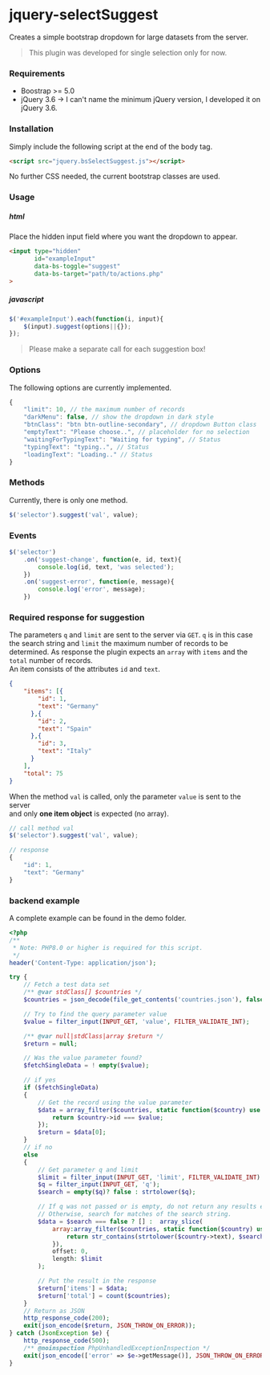 # jquery-selectSuggest
Creates a simple bootstrap dropdown for large datasets from the server.

> This plugin was developed for single selection only for now.
### Requirements
- Boostrap >= 5.0
- jQuery 3.6 -> I can't name the minimum jQuery version, I developed it on jQuery 3.6.
### Installation
Simply include the following script at the end of the body tag.
```html
<script src="jquery.bsSelectSuggest.js"></script>
```
No further CSS needed, the current bootstrap classes are used.

### Usage
##### html
Place the hidden input field where you want the dropdown to appear.
```html
<input type="hidden"
       id="exampleInput"
       data-bs-toggle="suggest"
       data-bs-target="path/to/actions.php"
>
```
##### javascript
```js
$('#exampleInput').each(function(i, input){
    $(input).suggest(options||{});
});
```
> Please make a separate call for each suggestion box!
### Options
The following options are currently implemented.
```js
{
    "limit": 10, // the maximum number of records
    "darkMenu": false, // show the dropdown in dark style
    "btnClass": "btn btn-outline-secondary", // dropdown Button class
    "emptyText": "Please choose..", // placeholder for no selection
    "waitingForTypingText": "Waiting for typing", // Status
    "typingText": "typing..", // Status
    "loadingText": "Loading.." // Status
}
```
### Methods
Currently, there is only one method.
```js
$('selector').suggest('val', value);
```
### Events
```js
$('selector')
    .on('suggest-change', function(e, id, text){
        console.log(id, text, 'was selected');
    })
    .on('suggest-error', function(e, message){
        console.log('error', message);
    })
```
### Required response for suggestion
The parameters `q` and `limit` are sent to the server via `GET`.
`q` is in this case the search string and `limit` the maximum number of records to be determined.
As response the plugin expects an `array` with `items` and the `total` number of records.  
An item consists of the attributes `id` and `text`.
```json
{
    "items": [{
        "id": 1,
        "text": "Germany"
      },{
        "id": 2,
        "text": "Spain"
      },{
        "id": 3,
        "text": "Italy"
      }
    ],
    "total": 75
}
```
When the method `val` is called, only the parameter `value` is sent to the server   
and only **one item object** is expected (no array).
```js
// call method val
$('selector').suggest('val', value);

// response
{
    "id": 1,
    "text": "Germany"
}
```

### backend example
A complete example can be found in the demo folder.
```php
<?php
/**
 * Note: PHP8.0 or higher is required for this script.
 */
header('Content-Type: application/json');

try {
    // Fetch a test data set
    /** @var stdClass[] $countries */
    $countries = json_decode(file_get_contents('countries.json'), false, 512, JSON_THROW_ON_ERROR);

    // Try to find the query parameter value
    $value = filter_input(INPUT_GET, 'value', FILTER_VALIDATE_INT);

    /** @var null|stdClass|array $return */
    $return = null;

    // Was the value parameter found?
    $fetchSingleData = ! empty($value);

    // if yes
    if ($fetchSingleData)
    {
        // Get the record using the value parameter
        $data = array_filter($countries, static function($country) use ($value){
            return $country->id === $value;
        });
        $return = $data[0];
    }
    // if no
    else
    {
        // Get parameter q and limit
        $limit = filter_input(INPUT_GET, 'limit', FILTER_VALIDATE_INT) || 10;
        $q = filter_input(INPUT_GET, 'q');
        $search = empty($q)? false : strtolower($q);

        // If q was not passed or is empty, do not return any results either (I do this so that when the plugin is initialized, no data is loaded.).
        // Otherwise, search for matches of the search string.
        $data = $search === false ? [] :  array_slice(
            array:array_filter($countries, static function($country) use ($search){
                return str_contains(strtolower($country->text), $search);
            }),
            offset: 0,
            length: $limit
        );

        // Put the result in the response
        $return['items'] = $data;
        $return['total'] = count($countries);
    }
    // Return as JSON
    http_response_code(200);
    exit(json_encode($return, JSON_THROW_ON_ERROR));
} catch (JsonException $e) {
    http_response_code(500);
    /** @noinspection PhpUnhandledExceptionInspection */
    exit(json_encode(['error' => $e->getMessage()], JSON_THROW_ON_ERROR));
}
```